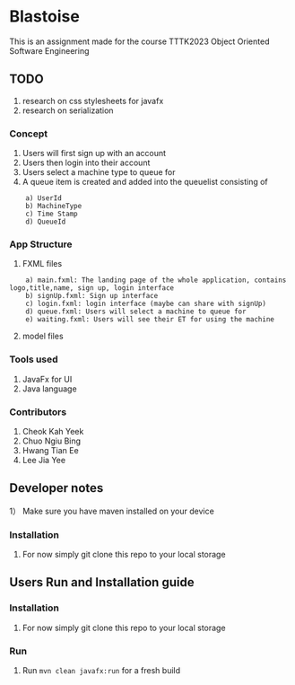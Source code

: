 # Blastoise
This is an assignment made for the course TTTK2023 Object Oriented Software Engineering
## TODO
1) research on css stylesheets for javafx
2) research on serialization

### Concept
1) Users will first sign up with an account
2) Users then login into their account
3) Users select a machine type to queue for
4) A queue item is created and added into the queuelist consisting of
```
    a) UserId
    b) MachineType
    c) Time Stamp
    d) QueueId
```

### App Structure
1) FXML files
```
    a) main.fxml: The landing page of the whole application, contains logo,title,name, sign up, login interface
    b) signUp.fxml: Sign up interface
    c) login.fxml: login interface (maybe can share with signUp)
    d) queue.fxml: Users will select a machine to queue for
    e) waiting.fxml: Users will see their ET for using the machine
```
2) model files


### Tools used
1) JavaFx for UI
2) Java language

### Contributors
1) Cheok Kah Yeek
2) Chuo Ngiu Bing
3) Hwang Tian Ee
4) Lee Jia Yee

## Developer notes
1） Make sure you have maven installed on your device

### Installation
1) For now simply git clone this repo to your local storage


## Users Run and Installation guide
### Installation
1) For now simply git clone this repo to your local storage


### Run
1) Run ```mvn clean javafx:run``` for a fresh build

